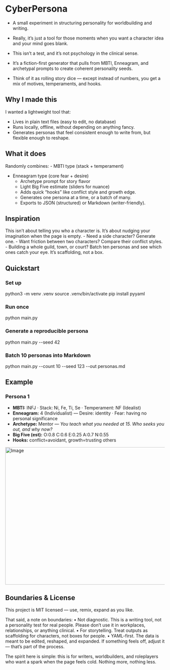 # CyberPersona

- A small experiment in structuring personality for worldbuilding and writing.
- Really, it’s just a tool for those moments when you want a character idea and your mind goes blank.

- This isn’t a test, and it’s not psychology in the clinical sense.
- It’s a fiction-first generator that pulls from MBTI, Enneagram, and archetypal prompts to create coherent personality seeds.
- Think of it as rolling story dice — except instead of numbers, you get a mix of motives, temperaments, and hooks.

## Why I made this
 I wanted a lightweight tool that:
- Lives in plain text files (easy to edit, no database)
- Runs locally, offline, without depending on anything fancy.
- Generates personas that feel consistent enough to write from, but flexible enough to reshape.

## What it does
  Randomly combines:
	- MBTI type (stack + temperament)
  - Enneagram type (core fear + desire)
	-	Archetype prompt for story flavor
	-	Light Big Five estimate (sliders for nuance)
	-	Adds quick “hooks” like conflict style and growth edge.
	-	Generates one persona at a time, or a batch of many.
	-	Exports to JSON (structured) or Markdown (writer-friendly).

## Inspiration

This isn’t about telling you who a character is.
It’s about nudging your imagination when the page is empty.
	-	Need a side character? Generate one.
	-	Want friction between two characters? Compare their conflict styles.
	-	Building a whole guild, town, or court? Batch ten personas and see which ones catch your eye.
    It’s scaffolding, not a box.

## Quickstart

### Set up
python3 -m venv .venv
source .venv/bin/activate
pip install pyyaml

### Run once
python main.py

### Generate a reproducible persona
python main.py --seed 42

### Batch 10 personas into Markdown
python main.py --count 10 --seed 123 --out personas.md


## Example

### Persona 1
- **MBTI:** INFJ · Stack: Ni, Fe, Ti, Se · Temperament: NF (Idealist)  
- **Enneagram:** 4 (Individualist) — Desire: identity · Fear: having no personal significance  
- **Archetype:** Mentor — *You teach what you needed at 15. Who seeks you out, and why now?*  
- **Big Five (est):** O:0.8 C:0.6 E:0.25 A:0.7 N:0.55  
- **Hooks:** conflict=avoidant, growth=trusting others

<img width="575" height="434" alt="Image" src="https://github.com/user-attachments/assets/ff9cd5a5-5e79-4c78-9d0a-fdb6a5a2e1f9" />



## Boundaries & License

This project is MIT licensed — use, remix, expand as you like.

That said, a note on boundaries:
	•	Not diagnostic. This is a writing tool, not a personality test for real people. Please don’t use it in workplaces, relationships, or anything clinical.
	•	For storytelling. Treat outputs as scaffolding for characters, not boxes for people.
	•	YAML-first. The data is meant to be edited, reshaped, and expanded. If something feels off, adjust it — that’s part of the process.

The spirit here is simple: this is for writers, worldbuilders, and roleplayers who want a spark when the page feels cold. Nothing more, nothing less.
